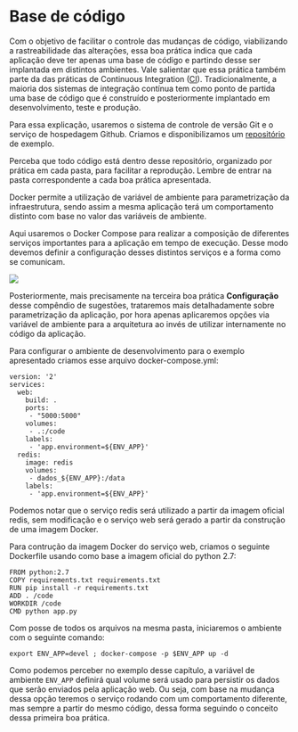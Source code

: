 #  Base de código

Com o objetivo de facilitar o controle das mudanças de código, viabilizando a rastreabilidade das alterações, essa boa prática indica que cada aplicação deve ter apenas uma base de código e partindo desse ser implantada em distintos ambientes. Vale salientar que essa prática também parte da das práticas de Continuous Integration ([CI](https://www.thoughtworks.com/continuous-integration)). Tradicionalmente, a maioria dos sistemas de integração contínua tem como ponto de partida uma base de código que é construído e posteriormente implantado em desenvolvimento, teste e produção.

Para essa explicação, usaremos o sistema de controle de versão Git e o serviço de hospedagem Github. Criamos e disponibilizamos um [repositório](https://github.com/gomex/exemplo-12factor-docker.git) de exemplo.

Perceba que todo código está dentro desse repositório, organizado por prática em cada pasta, para facilitar a reprodução. Lembre de entrar na pasta correspondente a cada boa prática apresentada.

Docker permite a utilização de variável de ambiente para parametrização da infraestrutura, sendo assim a mesma aplicação terá um comportamento distinto com base no valor das variáveis de ambiente.

Aqui usaremos o Docker Compose para realizar a composição de diferentes serviços importantes para a aplicação em tempo de execução. Desse modo devemos definir a configuração desses distintos serviços e a forma como se comunicam.

![](images/basecode.png)

Posteriormente, mais precisamente na terceira boa prática **Configuração** desse compêndio de sugestões, trataremos mais detalhadamente sobre parametrização da aplicação, por hora apenas aplicaremos opções via variável de ambiente para a arquitetura ao invés de utilizar internamente no código da aplicação.

Para configurar o ambiente de desenvolvimento para o exemplo apresentado criamos esse arquivo docker-compose.yml:

```
version: '2'
services:
  web:
    build: .
    ports:
     - "5000:5000"
    volumes:
     - .:/code
    labels:
     - 'app.environment=${ENV_APP}'
  redis:
    image: redis
    volumes:
     - dados_${ENV_APP}:/data
    labels:
     - 'app.environment=${ENV_APP}'
```

Podemos notar que o serviço redis será utilizado a partir da imagem oficial
redis, sem modificação e o serviço web será gerado a partir da construção de
uma imagem Docker.

Para contrução da imagem Docker do serviço web, criamos o seguinte Dockerfile
usando como base a imagem oficial do python 2.7:

```
FROM python:2.7
COPY requirements.txt requirements.txt
RUN pip install -r requirements.txt
ADD . /code
WORKDIR /code
CMD python app.py
```

Com posse de todos os arquivos na mesma pasta, iniciaremos o ambiente com o seguinte comando:

```
export ENV_APP=devel ; docker-compose -p $ENV_APP up -d
```

Como podemos perceber no exemplo desse capítulo, a variável de ambiente `ENV_APP` definirá qual volume será usado para persistir os dados que serão enviados pela aplicação web. Ou seja, com base na mudança dessa opção teremos o serviço rodando com um comportamento diferente, mas sempre a partir do mesmo código, dessa forma seguindo o conceito dessa primeira boa prática.
